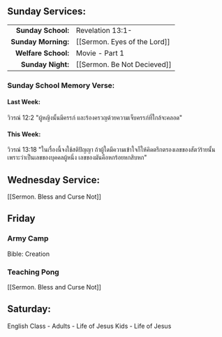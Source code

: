 
## Sunday Services:

| | |
| --:|:-- |
| **Sunday School:**  |	Revelation 13:1-
| **Sunday Morning:** |	[[Sermon. Eyes of the Lord]]
| **Welfare School:** |	Movie - Part 1
| **Sunday Night:**   |  [[Sermon. Be Not Decieved]]

### Sunday School Memory Verse:
#### Last Week: 

วิวรณ์ 12:2 "ผู้หญิงนั้นมีครรภ์ และร้องครวญด้วยความเจ็บครรภ์ที่ใกล้จะคลอด"

#### This Week:

วิวรณ์ 13:18 "ในเรื่องนี้จงใช้สติปัญญา ถ้าผู้ใดมีความเข้าใจก็ให้คิดตรึกตรองเลขของสัตว์ร้ายนั้น เพราะว่าเป็นเลขของบุคคลผู้หนึ่ง เลขของมันคือหกร้อยหกสิบหก"

## Wednesday Service:
[[Sermon. Bless and Curse Not]]

## Friday
### Army Camp
Bible: Creation

### Teaching Pong
[[Sermon. Bless and Curse Not]]

## Saturday:

English Class - Adults - Life of Jesus
                Kids - Life of Jesus
